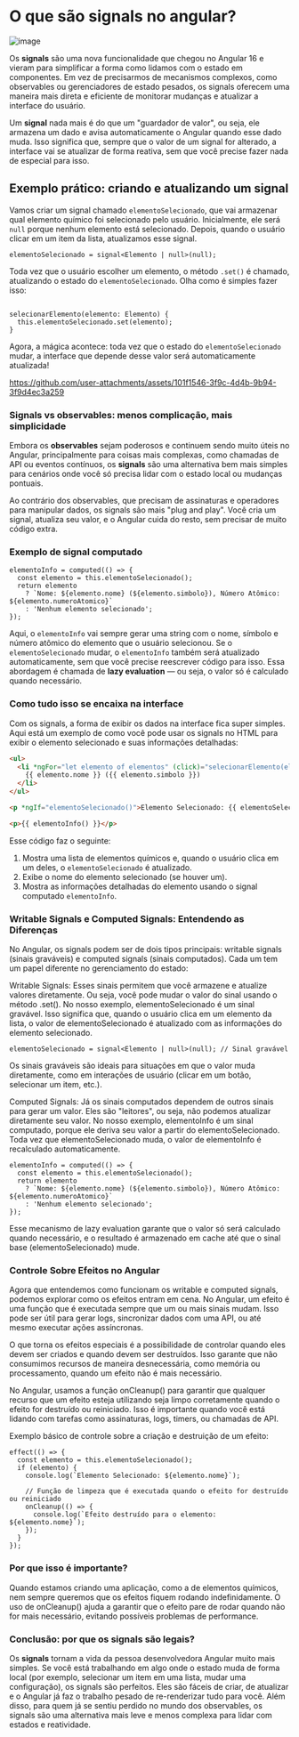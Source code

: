 # O que são signals no angular?

![image](https://github.com/user-attachments/assets/e25ef7e6-fb2a-4594-95fc-44ff21cdb17e)


Os **signals** são uma nova funcionalidade que chegou no Angular 16 e vieram para simplificar a forma como lidamos com o estado em componentes. Em vez de precisarmos de mecanismos complexos, como observables ou gerenciadores de estado pesados, os signals oferecem uma maneira mais direta e eficiente de monitorar mudanças e atualizar a interface do usuário.

Um **signal** nada mais é do que um "guardador de valor", ou seja, ele armazena um dado e avisa automaticamente o Angular quando esse dado muda. Isso significa que, sempre que o valor de um signal for alterado, a interface vai se atualizar de forma reativa, sem que você precise fazer nada de especial para isso.

## Exemplo prático: criando e atualizando um signal

Vamos criar um signal chamado `elementoSelecionado`, que vai armazenar qual elemento químico foi selecionado pelo usuário. Inicialmente, ele será `null` porque nenhum elemento está selecionado. Depois, quando o usuário clicar em um item da lista, atualizamos esse signal.

```tsx
elementoSelecionado = signal<Elemento | null>(null);
```

Toda vez que o usuário escolher um elemento, o método `.set()` é chamado, atualizando o estado do `elementoSelecionado`. Olha como é simples fazer isso:

```tsx

selecionarElemento(elemento: Elemento) {
  this.elementoSelecionado.set(elemento);
}
```

Agora, a mágica acontece: toda vez que o estado do `elementoSelecionado` mudar, a interface que depende desse valor será automaticamente atualizada!

https://github.com/user-attachments/assets/101f1546-3f9c-4d4b-9b94-3f9d4ec3a259


### Signals vs observables: menos complicação, mais simplicidade

Embora os **observables** sejam poderosos e continuem sendo muito úteis no Angular, principalmente para coisas mais complexas, como chamadas de API ou eventos contínuos, os **signals** são uma alternativa bem mais simples para cenários onde você só precisa lidar com o estado local ou mudanças pontuais.

Ao contrário dos observables, que precisam de assinaturas e operadores para manipular dados, os signals são mais "plug and play". Você cria um signal, atualiza seu valor, e o Angular cuida do resto, sem precisar de muito código extra.

### Exemplo de signal computado

```tsx
elementoInfo = computed(() => {
  const elemento = this.elementoSelecionado();
  return elemento
    ? `Nome: ${elemento.nome} (${elemento.simbolo}), Número Atômico: ${elemento.numeroAtomico}`
    : 'Nenhum elemento selecionado';
});
```

Aqui, o `elementoInfo` vai sempre gerar uma string com o nome, símbolo e número atômico do elemento que o usuário selecionou. Se o `elementoSelecionado` mudar, o `elementoInfo` também será atualizado automaticamente, sem que você precise reescrever código para isso. Essa abordagem é chamada de **lazy evaluation** — ou seja, o valor só é calculado quando necessário.

### Como tudo isso se encaixa na interface

Com os signals, a forma de exibir os dados na interface fica super simples. Aqui está um exemplo de como você pode usar os signals no HTML para exibir o elemento selecionado e suas informações detalhadas:

```html
<ul>
  <li *ngFor="let elemento of elementos" (click)="selecionarElemento(elemento)">
    {{ elemento.nome }} ({{ elemento.simbolo }})
  </li>
</ul>

<p *ngIf="elementoSelecionado()">Elemento Selecionado: {{ elementoSelecionado()?.nome }}</p>

<p>{{ elementoInfo() }}</p>

```

Esse código faz o seguinte:

1. Mostra uma lista de elementos químicos e, quando o usuário clica em um deles, o `elementoSelecionado` é atualizado.
2. Exibe o nome do elemento selecionado (se houver um).
3. Mostra as informações detalhadas do elemento usando o signal computado `elementoInfo`.

### Writable Signals e Computed Signals: Entendendo as Diferenças
No Angular, os signals podem ser de dois tipos principais: writable signals (sinais graváveis) e computed signals (sinais computados). Cada um tem um papel diferente no gerenciamento do estado:

Writable Signals: Esses sinais permitem que você armazene e atualize valores diretamente. Ou seja, você pode mudar o valor do sinal usando o método .set(). No nosso exemplo, elementoSelecionado é um sinal gravável. Isso significa que, quando o usuário clica em um elemento da lista, o valor de elementoSelecionado é atualizado com as informações do elemento selecionado.

```
elementoSelecionado = signal<Elemento | null>(null); // Sinal gravável
```

Os sinais graváveis são ideais para situações em que o valor muda diretamente, como em interações de usuário (clicar em um botão, selecionar um item, etc.).

Computed Signals: Já os sinais computados dependem de outros sinais para gerar um valor. Eles são "leitores", ou seja, não podemos atualizar diretamente seu valor. No nosso exemplo, elementoInfo é um sinal computado, porque ele deriva seu valor a partir do elementoSelecionado. Toda vez que elementoSelecionado muda, o valor de elementoInfo é recalculado automaticamente.

```
elementoInfo = computed(() => {
  const elemento = this.elementoSelecionado();
  return elemento
    ? `Nome: ${elemento.nome} (${elemento.simbolo}), Número Atômico: ${elemento.numeroAtomico}`
    : 'Nenhum elemento selecionado';
});
```
Esse mecanismo de lazy evaluation garante que o valor só será calculado quando necessário, e o resultado é armazenado em cache até que o sinal base (elementoSelecionado) mude.

### Controle Sobre Efeitos no Angular
Agora que entendemos como funcionam os writable e computed signals, podemos explorar como os efeitos entram em cena. No Angular, um efeito é uma função que é executada sempre que um ou mais sinais mudam. Isso pode ser útil para gerar logs, sincronizar dados com uma API, ou até mesmo executar ações assíncronas.

O que torna os efeitos especiais é a possibilidade de controlar quando eles devem ser criados e quando devem ser destruídos. Isso garante que não consumimos recursos de maneira desnecessária, como memória ou processamento, quando um efeito não é mais necessário.

No Angular, usamos a função onCleanup() para garantir que qualquer recurso que um efeito esteja utilizando seja limpo corretamente quando o efeito for destruído ou reiniciado. Isso é importante quando você está lidando com tarefas como assinaturas, logs, timers, ou chamadas de API.

Exemplo básico de controle sobre a criação e destruição de um efeito:

```
effect(() => {
  const elemento = this.elementoSelecionado();
  if (elemento) {
    console.log(`Elemento Selecionado: ${elemento.nome}`);

    // Função de limpeza que é executada quando o efeito for destruído ou reiniciado
    onCleanup(() => {
      console.log(`Efeito destruído para o elemento: ${elemento.nome}`);
    });
  }
});
```

### Por que isso é importante?
Quando estamos criando uma aplicação, como a de elementos químicos, nem sempre queremos que os efeitos fiquem rodando indefinidamente. O uso de onCleanup() ajuda a garantir que o efeito pare de rodar quando não for mais necessário, evitando possíveis problemas de performance.

### Conclusão: por que os signals são legais?

Os **signals** tornam a vida da pessoa desenvolvedora Angular muito mais simples. Se você está trabalhando em algo onde o estado muda de forma local (por exemplo, selecionar um item em uma lista, mudar uma configuração), os signals são perfeitos. Eles são fáceis de criar, de atualizar e o Angular já faz o trabalho pesado de re-renderizar tudo para você. Além disso, para quem já se sentiu perdido no mundo dos observables, os signals são uma alternativa mais leve e menos complexa para lidar com estados e reatividade.

